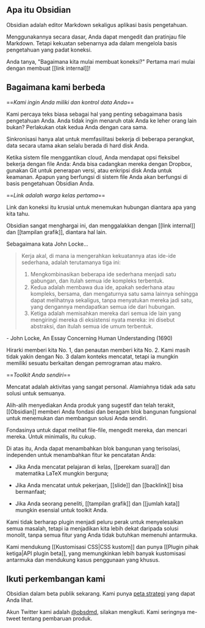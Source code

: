 ## Apa itu Obsidian

Obsidian adalah editor Markdown sekaligus aplikasi basis pengetahuan.

Menggunakannya secara dasar, Anda dapat mengedit dan pratinjau file Markdown. Tetapi kekuatan sebenarnya ada dalam mengelola basis pengetahuan yang padat koneksi.

Anda tanya, "Bagaimana kita mulai membuat koneksi?" Pertama mari mulai dengan membuat [[link internal]]!

## Bagaimana kami berbeda

==*Kami ingin Anda miliki dan kontrol data Anda*==

Kami percaya teks biasa sebagai hal yang penting sebagaimana basis pengetahuan Anda. Anda tidak ingin menaruh otak Anda ke leher orang lain bukan? Perlakukan otak kedua Anda dengan cara sama.

Sinkronisasi hanya alat untuk memfasilitasi bekerja di beberapa perangkat, data secara utama akan selalu berada di hard disk Anda.

Ketika sistem file menggantikan cloud, Anda mendapat opsi fleksibel bekerja dengan file Anda: Anda bisa cadangkan mereka dengan Dropbox, gunakan Git untuk penerapan versi, atau enkripsi disk Anda untuk keamanan. Apapun yang berfungsi di sistem file Anda akan berfungsi di basis pengetahuan Obsidian Anda.

==*Link adalah warga kelas pertama*==

Link dan koneksi itu krusial untuk menemukan hubungan diantara apa yang kita tahu.

Obsidian sangat menghargai ini, dan menggalakkan dengan [[link internal]] dan [[tampilan grafik]], diantara hal lain.

Sebagaimana kata John Locke...

> Kerja akal, di mana ia mengerahkan kekuatannya atas ide-ide sederhana, adalah terutamanya tiga ini:
> 1. Mengkombinasikan beberapa ide sederhana menjadi satu gabungan, dan itulah semua ide kompleks terbentuk.
> 2. Kedua adalah membawa dua ide, apakah sederhana atau kompleks, bersama, dan mengaturnya satu sama lainnya sehingga dapat melihatnya sekaligus, tanpa menyatukan mereka jadi satu, yang dengannya mendapatkan semua ide dari hubungan.
> 3. Ketiga adalah memisahkan mereka dari semua ide lain yang mengiringi mereka di eksistensi nyata mereka: ini disebut abstraksi, dan itulah semua ide umum terbentuk.

 \- John Locke, An Essay Concerning Human Understanding (1690)

Hirarki memberi kita No. 1, dan penautan memberi kita No. 2. Kami masih tidak yakin dengan No. 3 dalam konteks mencatat, tetapi ia mungkin memiliki sesuatu berkaitan dengan pemrograman atau makro.

==*Toolkit Anda sendiri*==

Mencatat adalah aktivitas yang sangat personal. Alamiahnya tidak ada satu solusi untuk semuanya.

Alih-alih menyediakan Anda produk yang sugestif dan telah terakit, [[Obsidian]] memberi Anda fondasi dan beragam blok bangunan fungsional untuk menemukan dan membangun solusi Anda sendiri.

Fondasinya untuk dapat melihat file-file, mengedit mereka, dan mencari mereka. Untuk minimalis, itu cukup.

Di atas itu, Anda dapat menambahkan blok bangunan yang terisolasi, independen untuk menambahkan fitur ke pencatatan Anda:

- Jika Anda mencatat pelajaran di kelas, [[perekam suara]] dan matematika LaTeX mungkin berguna;

- Jika Anda mencatat untuk pekerjaan, [[slide]] dan [[backlink]] bisa bermanfaat;

- Jika Anda seorang peneliti, [[tampilan grafik]] dan  [[jumlah kata]] mungkin esensial untuk toolkit Anda.

Kami tidak berharap plugin menjadi peluru perak untuk menyelesaikan semua masalah, tetapi ia menjadikan kita lebih dekat daripada solusi monolit, tanpa semua fitur yang Anda tidak butuhkan memenuhi antarmuka. 

Kami mendukung [[Kustomisasi CSS|CSS kustom]] dan punya [[Plugin pihak ketiga|API plugin beta]], yang memungkinkan lebih banyak kustomisasi antarmuka dan mendukung kasus penggunaan yang khusus.

## Ikuti perkembangan kami

Obsidian dalam beta publik sekarang. Kami punya [peta strategi](https://trello.com/b/Psqfqp7I/obsidian-roadmap) yang dapat Anda lihat.

Akun Twitter kami adalah [@obsdmd](https://twitter.com/obsdmd), silakan mengikuti. Kami seringnya me-tweet tentang pembaruan produk.
